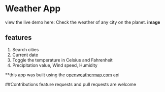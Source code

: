# Weather App
view the live demo here: 
Check the weather of any city on the planet.
**image**

## features
1. Search cities
2. Current date
3. Toggle the temperature in Celsius and Fahrenheit
4. Precipitation value, Wind speed, Humidity

**this app was built using the [openweathermap.com](https://openweathermap.org/) api

##Contributions
feature requests and pull requests are welcome
